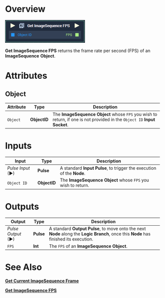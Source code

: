 # Overview

![The Get Imagesequence Fps Node.](../../../.gitbook/assets/incari/imagesequence/GetImageSequenceFPS.PNG)

**Get ImageSequence FPS** returns the frame rate per second (FPS) of an **ImageSequence** **Object**. 

# Attributes
## Object

|Attribute|Type|Description|
|---|---|---|
|`Object`|**ObjectID**|The **ImageSequence** **Object** whose `FPS` you wish to return, if one is not provided in the `Object ID` **Input** **Socket**.|

# Inputs

|Input|Type|Description|
|---|---|---|
|*Pulse Input* (►)|**Pulse**|A standard **Input Pulse**, to trigger the execution of the **Node**.|
|`Object ID`|**ObjectID**|The **ImageSequence** **Object** whose `FPS` you wish to return.|

# Outputs

|Output|Type|Description|
|---|---|---|
|*Pulse Output* (►)|**Pulse**|A standard **Output Pulse**, to move onto the next **Node** along the **Logic Branch**, once this **Node** has finished its execution.|
|`FPS`|**Int**|The `FPS` of an **ImageSequence** **Object**.|

# See Also
[**Get Current ImageSequence Frame**](get-current-imagesequence-frame.md)

[**Get ImageSequence FPS**](get-imagesequence-fps.md)

